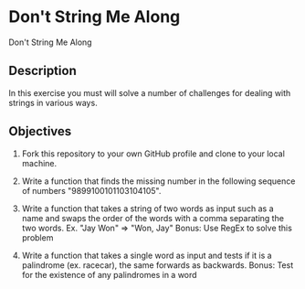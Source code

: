 # Don't String Me Along 

Don't String Me Along

## Description

In this exercise you must will solve a number of challenges for dealing with strings in various ways.

## Objectives

1. Fork this repository to your own GitHub profile and clone to your local machine.

2. Write a function that finds the missing number in the following sequence of numbers "9899100101103104105".

3. Write a function that takes a string of two words as input such as a name and swaps the order of the words with a comma separating the two words. Ex. "Jay Won" => "Won, Jay" Bonus: Use RegEx to solve this problem

4. Write a function that takes a single word as input and tests if it is a palindrome (ex. racecar), the same forwards as backwards. Bonus: Test for the existence of any palindromes in a word